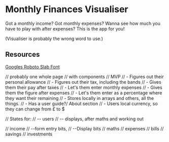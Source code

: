 # Monthly Finances Visualiser

Got a monthly income?
Got monthly expenses?
Wanna see how much you have to play with after expenses?
This is the app for you!

(Visualiser is probably the wrong word to use.)

## Resources

[Googles Roboto Slab Font](https://fonts.google.com/specimen/Roboto+Slab?sort=relevance)

// probably one whole page
// with components
// MVP
// - Figures out their personal allowance
// - Figures out their tax, including the bands
// - Gives them their pay after taxes
// - Let's them enter monthly expenses
// - Gives them the figure after expenses
// - Let's them enter as a percentage where they want their remaining
// - Stores locally in arrays and others, all the things.
// - Has a user guide?/ About section
// - Users local currency, so they can change from £ to $

// States for:
// -- users
// -- displays, after maths and working out

// income
// --form entry bits,
// --Display bits
// maths
// expenses
// bills
// savings
// investments
